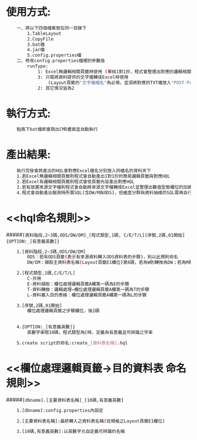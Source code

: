 # 使用方式:
```sh
	一、將以下四個檔案放在同一目錄下
		1.TableLayout
		2.CopyFile
		3.bat檔
		4.jar檔
		5.config.properties檔
	二、修改config.properties檔裡的參數值
		runType:
			1: Excel無邏輯相關頁籤時使用 (單純1對1抄，程式會整理出對應的邏輯相關頁籤)
			3: 只需將資料提供的文字檔轉成Excel時使用
				(Layout頁籤的"文字檔檔名"為必填，並須將對應的TXT檔放入"POST-ParseExcel2HQL/TableLayout/TXTFile/"目錄下)
			2: 其它情況皆為2

```

# 執行方式:
```sh
	點兩下bat檔即會跳出CMD畫面並自動執行

```

# 產出結果:
```sh
	執行完後會將產出的HQL會對應Excel檔名分別放入同檔名的資料夾下
	1.若Excel無邏輯相關頁籤則程式會自動產出1對1抄的簡易邏輯頁籤與對應HQL
	2.若Excel有邏輯相關頁籤則程式會依頁籤內容產出對應HQL
	3.若有放置來源文字檔則程式會自動將來源文字檔轉成Excel並整理出數值型態欄位的加總值,另會再判斷NotNull欄位是否有Null值，若有則報錯但程式不會中斷
	4.程式會自動產出驗測時所需SQL(含DW/M與ODS)，但維度分群與資料抽樣的SQL需再自行調整
```


# <<hql命名規則>>

#####`[資料階段,2~3碼,ODS/DW/DM]_[程式類型,1碼, C/E/T/L][序號,2碼,01開始]{OPTION:_[有意義英數]}`

```sh
	1.[資料階段,2~3碼,ODS/DW/DM]
		ODS：若有ODS頁籤(表示有來源資料轉入ODS資料表的步驟)，則以此規則命名
		DW/DM：擷取主資料表名稱(Layout頁籤E1欄位)第6碼，若為W則轉換為DW；若為M則轉換為DM

	2.[程式類型,1碼,C/E/T/L]
		C-共用
		E-資料擷取：欄位處理邏輯頁籤A欄第一碼為E的步驟
		T-資料轉換：邏輯處理→欄位處理邏輯頁籤A欄第一碼為T的步驟
		L-資料塞入目的表格：欄位處理邏輯頁籤A欄第一碼為L的步驟

	3.[序號,2碼,01開始]
		欄位處理邏輯頁籤之步驟欄位，後2碼

	
	4.{OPTION:_[有意義英數]}
		英數字串限10碼，程式類型為C時，定義為有意義且可辨識之字串

	5.create script的命名:create_[資料表名稱].hql
```


# <<欄位處理邏輯頁籤→目的資料表 命名規則>>

#####`[dbname].[主要資料表名稱]_[10碼,有意義英數]`

```sh
	1.[dbname]:config.properties內設定

	2.[主要資料表名稱]:最終轉入之資料表名稱(從規格之Layout頁籤E1欄位)

	3.[10碼,有意義英數]:以英數字元自定義可辨識的名稱
```